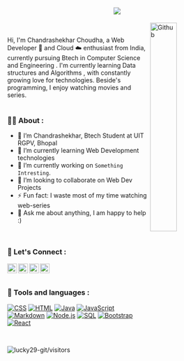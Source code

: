 <h1 align="center">
  <a href="https://git.io/typing-svg">
    <img src="https://readme-typing-svg.herokuapp.com/?lines=Hello,+There!+👋;Nice+to+meet+you!&color=F742A9&center=true&size=30">
  </a>
</h1>
<img width="35%" align="right" alt="Github" src="https://user-images.githubusercontent.com/48678280/88862734-4903af80-d201-11ea-968b-9c939d88a37c.gif" />
<br/>

Hi, I'm Chandrashekhar Choudha, a Web Developer 🚀 and Cloud ☁️ enthusiast  from India, currently pursuing Btech in Computer Science and Engineering . I'm currently learning Data structures and Algorithms , with constantly growing love for technologies. Beside's programming, I enjoy watching movies and series.
<br/>
<br/>
  
### 👨‍💻 About :
- 👋 I’m Chandrashekhar, Btech Student at UIT RGPV, Bhopal
- 🌱 I’m currently learning Web Development technologies
- 👀 I’m currently working on `Something Intresting`.
- 💞️ I’m looking to collaborate on Web Dev Projects
- ⚡ Fun fact: I waste most of my time watching web-series
- 💬 Ask me about anything, I am happy to help :)

<br/>

### 🤝 Let's Connect :
<a href="https://www.linkedin.com/in/chandrashekhar-in/">
  <img align="left" alt="Chandrashekhar Choudha | LinkedIn" width="22px" src="https://cdn.jsdelivr.net/npm/simple-icons@v3/icons/linkedin.svg" />
</a>
<a href="https://www.facebook.com/profile.php?id=100088558823223">
  <img align="left" alt="Chandrashekhar Choudha | Facebook" width="22px" src="https://cdn.jsdelivr.net/npm/simple-icons@v3/icons/facebook.svg" />
</a>
<a href="https://www.instagram.com/lucky_29.11/">
  <img align="left" alt="Chandrashekhar Choudha | Instagram" width="22px" src="https://cdn.jsdelivr.net/npm/simple-icons@v3/icons/instagram.svg" />
</a>
<a href="#">
  <img align="left" alt="Chandrashekhar Choudha | Twitter" width="22px" src="https://cdn.jsdelivr.net/npm/simple-icons@v3/icons/twitter.svg" />
</a>

<br/>
<br/>

### 🧰 Tools and languages : 

<p>
     <a href="https://github.com/search?q=user%3ADenverCoder1+language%3Acss"><img alt="CSS" src="https://img.shields.io/badge/CSS-1572B6.svg?logo=css3&logoColor=white"></a>
    <a href="https://github.com/search?q=user%3ADenverCoder1+language%3Ahtml"><img alt="HTML" src="https://img.shields.io/badge/HTML-E34F26.svg?logo=html5&logoColor=white"></a>
    <a href="https://github.com/search?q=user%3ADenverCoder1+language%3Ajava"><img alt="Java" src="https://img.shields.io/badge/Java-007396.svg?logo=java&logoColor=white"></a>
    <a href="https://github.com/search?q=user%3ADenverCoder1+language%3Ajavascript"><img alt="JavaScript" src="https://img.shields.io/badge/JavaScript-F7DF1E.svg?logo=javascript&logoColor=black"></a>
    <a href="https://github.com/search?q=user%3ADenverCoder1+language%3Amarkdown"><img alt="Markdown" src="https://img.shields.io/badge/Markdown-000000.svg?logo=markdown&logoColor=white"></a>
    <a href="https://github.com/search?q=user%3ADenverCoder1+language%3Ajavascript"><img alt="Node.js" src="https://img.shields.io/badge/Node.js-43853D.svg?logo=node.js&logoColor=white"></a>
    <a href="https://github.com/search?q=user%3ADenverCoder1+language%3Asql"><img alt="SQL" src="https://custom-icon-badges.herokuapp.com/badge/SQL-025E8C.svg?logo=database&logoColor=white"></a>
    <a href="#"><img alt="Bootstrap" src="https://img.shields.io/badge/Bootstrap-7952B3.svg?logo=bootstrap&logoColor=white"></a>
    <a href="#"><img alt="React" src="https://img.shields.io/badge/React-20232a.svg?logo=react&logoColor=%2361DAFB"></a>

</p>


<br/>
 <p align="left">
   <img src="https://komarev.com/ghpvc/?username=lucky29-git&label=Visitors &color=0e75b6&style=flat" alt="lucky29-git/visitors" /> 
 </p>

